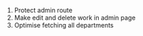1. Protect admin route
2. Make edit and delete work in admin page
3. Optimise fetching all departments
